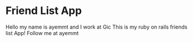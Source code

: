 # Friend List App

Hello my name is  ayemmt and I work at Gic
This is my ruby on rails friends
list App!
Follow me at ayemmt
